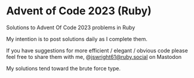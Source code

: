 # Advent of Code 2023 (Ruby)

Solutions to Advent Of Code 2023 problems in Ruby

My intention is to post solutions daily as I complete them.

If you have suggestions for more efficient / elegant / obvious code please feel free to share them with me,
@jswright61@ruby.social on Mastodon

My solutions tend toward the brute force type.
